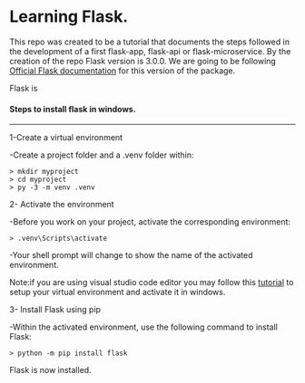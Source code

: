 # Learning Flask.

This repo was created to be a tutorial that documents the steps followed in the  development of a first flask-app, flask-api or flask-microservice.
By the creation of the repo Flask version is 3.0.0. We are going to be following [Official Flask documentation](https://flask.palletsprojects.com/en/3.0.x/)
for this version of the package.

Flask is 

#### Steps to install flask in windows.
---
1-Create a virtual environment

-Create a project folder and a .venv folder within:

```shell
> mkdir myproject
> cd myproject
> py -3 -m venv .venv
```

2- Activate the environment 
    
-Before you work on your project, activate the corresponding environment:

```shell
> .venv\Scripts\activate
```
-Your shell prompt will change to show the name of the activated environment.

Note:if you are using visual studio code editor you may follow this [tutorial](https://code.visualstudio.com/docs/python/python-tutorial#_prerequisites) to setup your virtual environment and activate it in windows.

3- Install Flask using pip
    
-Within the activated environment, use the following command to install Flask:

```shell
> python -m pip install flask
```
Flask is now installed.

